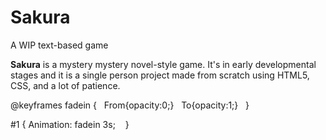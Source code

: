 # Sakura
A WIP text-based game

<p id="1"> <b>Sakura</b> is a mystery mystery novel-style game. It's in early developmental stages and it is a single person project made from scratch using HTML5, CSS, and a lot of patience. </p>

@keyframes fadein  {
   From{opacity:0;}
   To{opacity:1;}
   }

#1 {
Animation: fadein 3s;
    }
